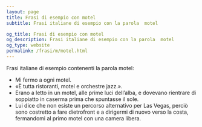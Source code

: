 ```yaml
---
layout: page
title: Frasi di esempio con motel 
subtitle: Frasi italiane di esempio con la parola  motel

og_title: Frasi di esempio con motel 
og_description: Frasi italiane di esempio con la parola  motel
og_type: website
permalink: /frasi/m/motel.html
---
```


Frasi italiane di esempio contenenti la parola motel:


- Mi fermo a ogni motel.
- «È tutta ristoranti, motel e orchestre jazz.».
- Erano a letto in un motel, alle prime luci dell’alba, e dovevano rientrare di soppiatto in caserma prima che spuntasse il sole.
- Lui dice che non esiste un percorso alternativo per Las Vegas, perciò sono costretto a fare dietrofront e a dirigermi di nuovo verso la costa, fermandomi al primo motel con una camera libera.
